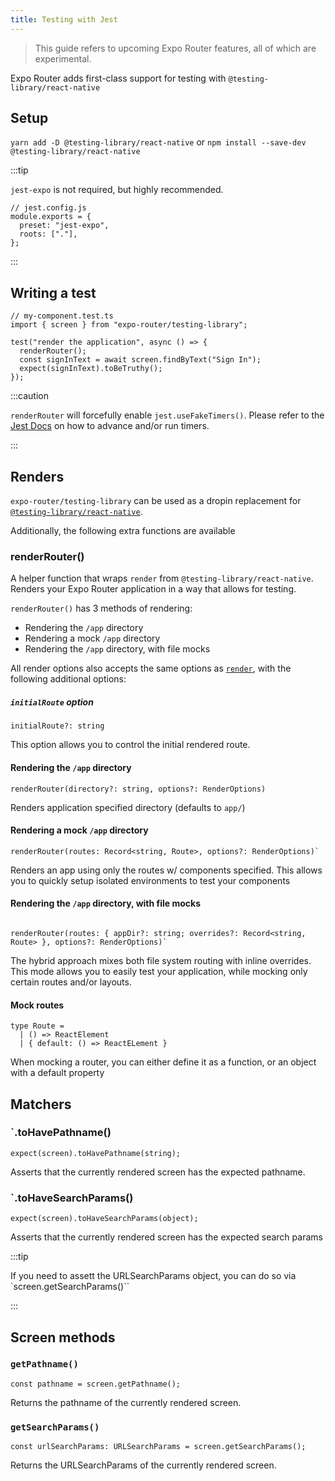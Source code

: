 ```yaml
---
title: Testing with Jest
---
```


> This guide refers to upcoming Expo Router features, all of which are experimental.

Expo Router adds first-class support for testing with `@testing-library/react-native`

## Setup

`yarn add -D @testing-library/react-native` or `npm install --save-dev @testing-library/react-native`

:::tip

`jest-expo` is not required, but highly recommended.

```tsx
// jest.config.js
module.exports = {
  preset: "jest-expo",
  roots: ["."],
};
```

:::

## Writing a test

```tsx
// my-component.test.ts
import { screen } from "expo-router/testing-library";

test("render the application", async () => {
  renderRouter();
  const signInText = await screen.findByText("Sign In");
  expect(signInText).toBeTruthy();
});
```

:::caution

`renderRouter` will forcefully enable `jest.useFakeTimers()`. Please refer to the [Jest Docs](https://jestjs.io/docs/timer-mocks) on how to advance and/or run timers.

:::

## Renders

`expo-router/testing-library` can be used as a dropin replacement for [`@testing-library/react-native`](https://callstack.github.io/react-native-testing-library/).

Additionally, the following extra functions are available

### renderRouter()

A helper function that wraps `render` from `@testing-library/react-native`. Renders your Expo Router application in a way that allows for testing.

`renderRouter()` has 3 methods of rendering:

- Rendering the `/app` directory
- Rendering a mock `/app` directory
- Rendering the `/app` directory, with file mocks

All render options also accepts the same options as [`render`](https://callstack.github.io/react-native-testing-library/docs/api#render-options), with the following additional options:

##### `initialRoute` option

```tsx
initialRoute?: string
```

This option allows you to control the initial rendered route.

#### Rendering the `/app` directory

`renderRouter(directory?: string, options?: RenderOptions)`

Renders application specified directory (defaults to `app/`)

#### Rendering a mock `/app` directory

```tsx
renderRouter(routes: Record<string, Route>, options?: RenderOptions)`
```

Renders an app using only the routes w/ components specified. This allows you to quickly setup isolated environments to test your components

#### Rendering the `/app` directory, with file mocks

```tsx

renderRouter(routes: { appDir?: string; overrides?: Record<string, Route> }, options?: RenderOptions)`
```

The hybrid approach mixes both file system routing with inline overrides. This mode allows you to easily test your application, while mocking only certain routes and/or layouts.

#### Mock routes

```
type Route =
  | () => ReactElement
  | { default: () => ReactELement }
```

When mocking a router, you can either define it as a function, or an object with a default property

## Matchers

### `.toHavePathname()

```tsx
expect(screen).toHavePathname(string);
```

Asserts that the currently rendered screen has the expected pathname.

### `.toHaveSearchParams()

```tsx
expect(screen).toHaveSearchParams(object);
```

Asserts that the currently rendered screen has the expected search params

:::tip

If you need to assett the URLSearchParams object, you can do so via `screen.getSearchParams()``

:::

## Screen methods

### `getPathname()`

```tsx
const pathname = screen.getPathname();
```

Returns the pathname of the currently rendered screen.

### `getSearchParams()`

```tsx
const urlSearchParams: URLSearchParams = screen.getSearchParams();
```

Returns the URLSearchParams of the currently rendered screen.
